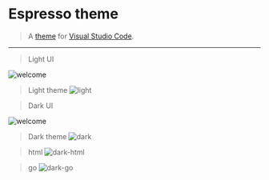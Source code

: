 # Espresso theme
> A [theme](https://github.com/Rasarts/EspressoVsCode) for [Visual Studio Code](http://code.visualstudio.com).
---

> Light UI

![welcome](https://raw.githubusercontent.com/Rasarts/EspressoVsCode/master/preview/preview_light_ui_welcome.png)

> Light theme
![light](https://raw.githubusercontent.com/Rasarts/EspressoVsCode/master/preview/preview_light_ui.png)

> Dark UI

![welcome](https://raw.githubusercontent.com/Rasarts/EspressoVsCode/master/preview/preview_dartk_ui_welcome.png)

> Dark theme
![dark](https://raw.githubusercontent.com/Rasarts/EspressoVsCode/master/preview/preview_dark.png)

> html
![dark-html](https://raw.githubusercontent.com/Rasarts/EspressoVsCode/master/preview/preview_dark_html.png)

> go
![dark-go](https://raw.githubusercontent.com/Rasarts/EspressoVsCode/master/preview/preview_dark_go.png)